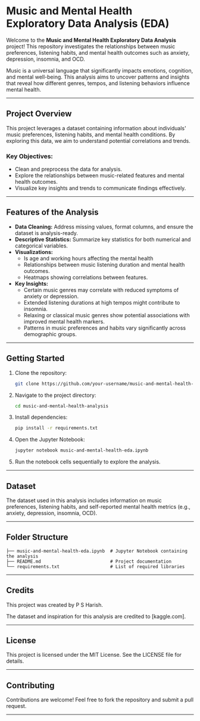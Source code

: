 # Music and Mental Health Exploratory Data Analysis (EDA)

Welcome to the **Music and Mental Health Exploratory Data Analysis** project! This repository investigates the relationships between music preferences, listening habits, and mental health outcomes such as anxiety, depression, insomnia, and OCD.

Music is a universal language that significantly impacts emotions, cognition, and mental well-being. This analysis aims to uncover patterns and insights that reveal how different genres, tempos, and listening behaviors influence mental health.

---

## Project Overview

This project leverages a dataset containing information about individuals' music preferences, listening habits, and mental health conditions. By exploring this data, we aim to understand potential correlations and trends.

### Key Objectives:
- Clean and preprocess the data for analysis.
- Explore the relationships between music-related features and mental health outcomes.
- Visualize key insights and trends to communicate findings effectively.

---

## Features of the Analysis

- **Data Cleaning:** Address missing values, format columns, and ensure the dataset is analysis-ready.
- **Descriptive Statistics:** Summarize key statistics for both numerical and categorical variables.
- **Visualizations:**
  - Is age and working hours affecting the mental health 
  - Relationships between music listening duration and mental health outcomes.
  - Heatmaps showing correlations between features.
- **Key Insights:**
  - Certain music genres may correlate with reduced symptoms of anxiety or depression.
  - Extended listening durations at high tempos might contribute to insomnia.
  - Relaxing or classical music genres show potential associations with improved mental health markers.
  - Patterns in music preferences and habits vary significantly across demographic groups.

---

## Getting Started

1. Clone the repository:

   ```bash
   git clone https://github.com/your-username/music-and-mental-health-analysis.git
   ```

2. Navigate to the project directory:

   ```bash
   cd music-and-mental-health-analysis
   ```

3. Install dependencies:

   ```bash
   pip install -r requirements.txt
   ```

4. Open the Jupyter Notebook:

   ```bash
   jupyter notebook music-and-mental-health-eda.ipynb
   ```

5. Run the notebook cells sequentially to explore the analysis.

---

## Dataset

The dataset used in this analysis includes information on music preferences, listening habits, and self-reported mental health metrics (e.g., anxiety, depression, insomnia, OCD). 

---

## Folder Structure

```
├── music-and-mental-health-eda.ipynb  # Jupyter Notebook containing the analysis
├── README.md                          # Project documentation
└── requirements.txt                   # List of required libraries
```

---

## Credits

This project was created by P S Harish.

The dataset and inspiration for this analysis are credited to [kaggle.com].

---

## License

This project is licensed under the MIT License. See the LICENSE file for details.

---

## Contributing

Contributions are welcome! Feel free to fork the repository and submit a pull request. 

---
